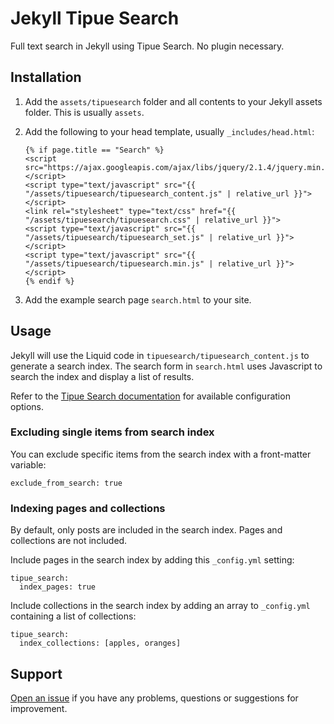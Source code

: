 # Jekyll Tipue Search

Full text search in Jekyll using Tipue Search. No plugin necessary.

## Installation

1. Add the `assets/tipuesearch` folder and all contents to your Jekyll assets folder. This is usually `assets`.

2. Add the following to your head template, usually `_includes/head.html`:

	```
	{% if page.title == "Search" %}
	<script src="https://ajax.googleapis.com/ajax/libs/jquery/2.1.4/jquery.min.js"></script>
	<script type="text/javascript" src="{{ "/assets/tipuesearch/tipuesearch_content.js" | relative_url }}"></script>
	<link rel="stylesheet" type="text/css" href="{{ "/assets/tipuesearch/tipuesearch.css" | relative_url }}">
	<script type="text/javascript" src="{{ "/assets/tipuesearch/tipuesearch_set.js" | relative_url }}"></script>
	<script type="text/javascript" src="{{ "/assets/tipuesearch/tipuesearch.min.js" | relative_url }}"></script>
	{% endif %}
	```

3. Add the example search page `search.html` to your site.

## Usage

Jekyll will use the Liquid code in `tipuesearch/tipuesearch_content.js` to generate a search index. The search form in `search.html` uses Javascript to search the index and display a list of results.

Refer to the [Tipue Search documentation](http://www.tipue.com/search/docs/) for available configuration options.

### Excluding single items from search index

You can exclude specific items from the search index with a front-matter variable:

```
exclude_from_search: true
```

### Indexing pages and collections

By default, only posts are included in the search index. Pages and collections are not included.

Include pages in the search index by adding this `_config.yml` setting:

```
tipue_search:
  index_pages: true
```

Include collections in the search index by adding an array to `_config.yml` containing a list of collections:

```
tipue_search:
  index_collections: [apples, oranges]
```

## Support

[Open an issue](https://github.com/xHN35RQ/jekyll-tipue-search/issues) if you have any problems, questions or suggestions for improvement.